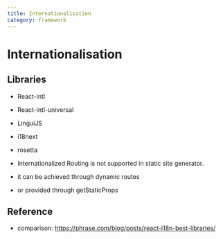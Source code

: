 ```yaml
---
title: Internationalisation
category: framework
---
```


# Internationalisation

## Libraries

- React-intl
- React-intl-universal
- LinguiJS
- i18next
- rosetta

- Internationalized Routing is not supported in static site generator.
- it can be achieved through dynamic routes
- or provided through getStaticProps

## Reference

- comparison: https://phrase.com/blog/posts/react-i18n-best-libraries/
